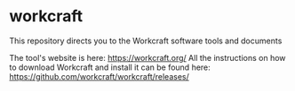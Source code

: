 # workcraft
This repository directs you to the Workcraft software tools and documents 

The tool's website is here: https://workcraft.org/
All the instructions on how to download Workcraft and install it can be found here: https://github.com/workcraft/workcraft/releases/
